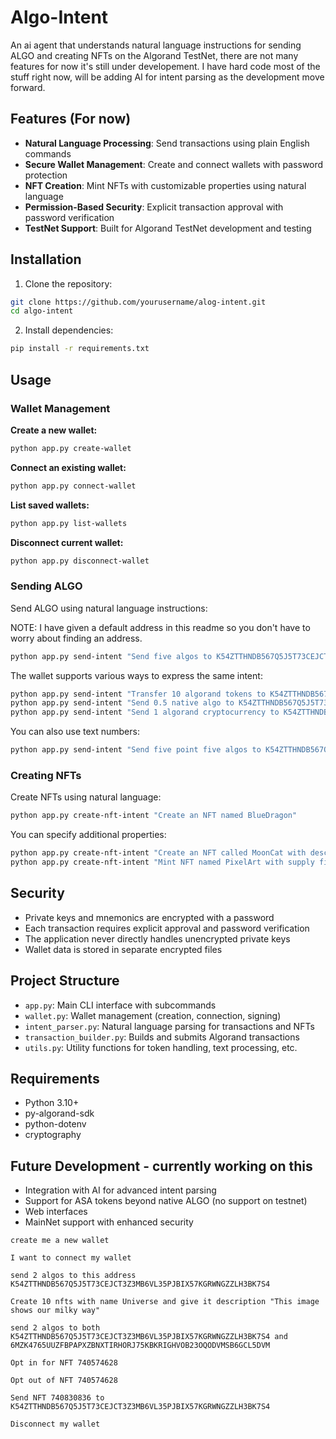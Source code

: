 # Algo-Intent

An ai agent that understands natural language instructions for sending ALGO and creating NFTs on the Algorand TestNet, there are not many features for now it's still under developement. I have hard code most of the stuff right now, will be adding AI for intent parsing as the development move forward.

## Features (For now)

- **Natural Language Processing**: Send transactions using plain English commands
- **Secure Wallet Management**: Create and connect wallets with password protection
- **NFT Creation**: Mint NFTs with customizable properties using natural language
- **Permission-Based Security**: Explicit transaction approval with password verification
- **TestNet Support**: Built for Algorand TestNet development and testing

## Installation

1. Clone the repository:
```bash
git clone https://github.com/yourusername/alog-intent.git
cd algo-intent
```

2. Install dependencies:
```bash
pip install -r requirements.txt
```

## Usage

### Wallet Management

**Create a new wallet:**
```bash
python app.py create-wallet
```

**Connect an existing wallet:**
```bash
python app.py connect-wallet
```

**List saved wallets:**
```bash
python app.py list-wallets
```

**Disconnect current wallet:**
```bash
python app.py disconnect-wallet
```

### Sending ALGO

Send ALGO using natural language instructions:

NOTE: I have given a default address in this readme so you don't have to worry about finding an address.

```bash
python app.py send-intent "Send five algos to K54ZTTHNDB567Q5J5T73CEJCT3Z3MB6VL35PJBIX57KGRWNGZZLH3BK7S4"
```

The wallet supports various ways to express the same intent:
```bash
python app.py send-intent "Transfer 10 algorand tokens to K54ZTTHNDB567Q5J5T73CEJCT3Z3MB6VL35PJBIX57KGRWNGZZLH3BK7S4"
python app.py send-intent "Send 0.5 native algo to K54ZTTHNDB567Q5J5T73CEJCT3Z3MB6VL35PJBIX57KGRWNGZZLH3BK7S4"
python app.py send-intent "Send 1 algorand cryptocurrency to K54ZTTHNDB567Q5J5T73CEJCT3Z3MB6VL35PJBIX57KGRWNGZZLH3BK7S4"
```

You can also use text numbers:
```bash
python app.py send-intent "Send five point five algos to K54ZTTHNDB567Q5J5T73CEJCT3Z3MB6VL35PJBIX57KGRWNGZZLH3BK7S4"
```

### Creating NFTs

Create NFTs using natural language:

```bash
python app.py create-nft-intent "Create an NFT named BlueDragon"
```

You can specify additional properties:
```bash
python app.py create-nft-intent "Create an NFT called MoonCat with description Cute space cat collection"
python app.py create-nft-intent "Mint NFT named PixelArt with supply five"
```

## Security

- Private keys and mnemonics are encrypted with a password
- Each transaction requires explicit approval and password verification
- The application never directly handles unencrypted private keys
- Wallet data is stored in separate encrypted files

## Project Structure

- `app.py`: Main CLI interface with subcommands
- `wallet.py`: Wallet management (creation, connection, signing)
- `intent_parser.py`: Natural language parsing for transactions and NFTs
- `transaction_builder.py`: Builds and submits Algorand transactions
- `utils.py`: Utility functions for token handling, text processing, etc.

## Requirements

- Python 3.10+
- py-algorand-sdk
- python-dotenv
- cryptography

## Future Development - currently working on this

- Integration with AI for advanced intent parsing
- Support for ASA tokens beyond native ALGO (no support on testnet)
- Web interfaces
- MainNet support with enhanced security



```
create me a new wallet

I want to connect my wallet

send 2 algos to this address K54ZTTHNDB567Q5J5T73CEJCT3Z3MB6VL35PJBIX57KGRWNGZZLH3BK7S4

Create 10 nfts with name Universe and give it description "This image shows our milky way"

send 2 algos to both K54ZTTHNDB567Q5J5T73CEJCT3Z3MB6VL35PJBIX57KGRWNGZZLH3BK7S4 and 6MZK4765UUZFBPAPXZBNXTIRHORJ75KBKRIGHVOB23OQODVMSB6GCL5DVM

Opt in for NFT 740574628

Opt out of NFT 740574628

Send NFT 740830836 to K54ZTTHNDB567Q5J5T73CEJCT3Z3MB6VL35PJBIX57KGRWNGZZLH3BK7S4

Disconnect my wallet
```
